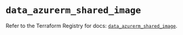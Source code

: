 # `data_azurerm_shared_image`

Refer to the Terraform Registry for docs: [`data_azurerm_shared_image`](https://registry.terraform.io/providers/hashicorp/azurerm/4.22.0/docs/data-sources/shared_image).
